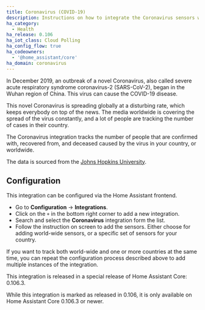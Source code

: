 ```yaml
---
title: Coronavirus (COVID-19)
description: Instructions on how to integrate the Coronavirus sensors within Home Assistant.
ha_category:
  - Health
ha_release: 0.106
ha_iot_class: Cloud Polling
ha_config_flow: true
ha_codeowners:
  - '@home_assistant/core'
ha_domain: coronavirus
---
```


In December 2019, an outbreak of a novel Coronavirus, also called severe acute
respiratory syndrome coronavirus-2 (SARS-CoV-2), began in the Wuhan region of
China. This virus can cause the COVID-19 disease.

This novel Coronavirus is spreading globally at a disturbing rate, which keeps
everybody on top of the news. The media worldwide is covering the spread of
the virus constantly, and a lot of people are tracking the number of cases
in their country.

The Coronavirus integration tracks the number of people that are confirmed with,
recovered from, and deceased caused by the virus in your country, or worldwide.

The data is sourced from the [Johns Hopkins University](https://www.arcgis.com/apps/opsdashboard/index.html#/bda7594740fd40299423467b48e9ecf6).

## Configuration

This integration can be configured via the Home Assistant frontend.

- Go to **Configuration** -> **Integrations**.
- Click on the `+` in the bottom right corner to add a new integration.
- Search and select the **Coronavirus** integration form the list.
- Follow the instruction on screen to add the sensors. Either choose for adding
  world-wide sensors, or a specific set of sensors for your country.

If you want to track both world-wide and one or more countries at the same time,
you can repeat the configuration process described above to add multiple
instances of the integration.

<div class='note'>
This integration is released in a special release of Home Assistant Core:
0.106.3.

While this integration is marked as released in 0.106, it is only available
on Home Assistant Core 0.106.3 or newer.
</div>
